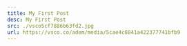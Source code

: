 ```yaml
---
title: My First Post
desc: My First Post
src: ./vsco5cf7886b63fd2.jpg
url: https://vsco.co/adem/media/5cae4c8841a422377741bfb9
---
```


